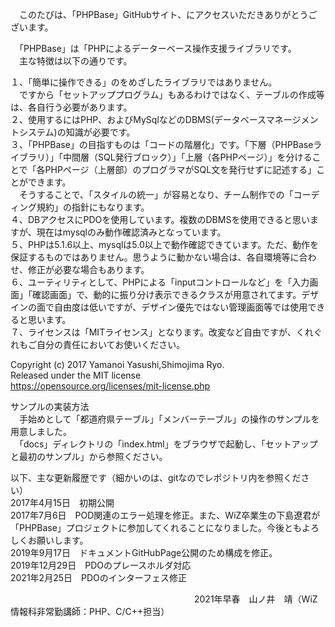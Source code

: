 　このたびは、「PHPBase」GitHubサイト、にアクセスいただきありがとうございます。  
  
　「PHPBase」は「PHPによるデーターベース操作支援ライブラリです。  
　主な特徴は以下の通りです。  

１、「簡単に操作できる」のをめざしたライブラリではありません。  
　ですから「セットアッププログラム」もあるわけではなく、テーブルの作成等は、各自行う必要があります。  
２、使用するにはPHP、およびMySqlなどのDBMS(データベースマネージメントシステム)の知識が必要です。  
３、「PHPBase」の目指すものは「コードの階層化」です。「下層（PHPBaseライブラリ）」「中間層（SQL発行ブロック）」「上層（各PHPページ）」を分けることで「各PHPページ（上層部）のプログラマがSQL文を発行せずに記述する」ことができます。  
　そうすることで、「スタイルの統一」が容易となり、チーム制作での「コーディング規約」の指針にもなります。  
４、DBアクセスにPDOを使用しています。複数のDBMSを使用できると思いますが、現在はmysqlのみ動作確認済みとなっています。  
５、PHPは5.1.6以上、mysqlは5.0以上で動作確認できています。ただ、動作を保証するものではありません。思うように動かない場合は、各自環境等に合わせ、修正が必要な場合もあります。  
６、ユーティリティとして、PHPによる「inputコントロールなど」を「入力画面」「確認画面」で、動的に振り分け表示できるクラスが用意されてます。デザインの面で自由度は低いですが、デザイン優先ではない管理画面等では使用できると思います。  
７、ライセンスは「MITライセンス」となります。改変など自由ですが、くれぐれもご自分の責任においてお使いください。  

Copyright (c) 2017 Yamanoi Yasushi,Shimojima Ryo.  
Released under the MIT license  
https://opensource.org/licenses/mit-license.php  
  
サンプルの実装方法  
　手始めとして「都道府県テーブル」「メンバーテーブル」の操作のサンプルを用意しました。  
　「docs」ディレクトリの「index.html」をブラウザで起動し、「セットアップと最初のサンプル」から参照ください。  

以下、主な更新履歴です（細かいのは、gitなのでレポジトリ内を参照ください）  
2017年4月15日　初期公開  
2017年7月6日　POD関連のエラー処理を修正。また、WiZ卒業生の下島遼君が「PHPBase」プロジェクトに参加してくれることになりました。今後ともよろしくお願いします。  
2019年9月17日　ドキュメントGitHubPage公開のため構成を修正。  
2019年12月29日　PDOのプレースホルダ対応  
2021年2月25日　PDOのインターフェス修正

　　　　　　　　　　　　　　　　　　　　　2021年早春　山ノ井　靖（WiZ情報科非常勤講師：PHP、C/C++担当）
